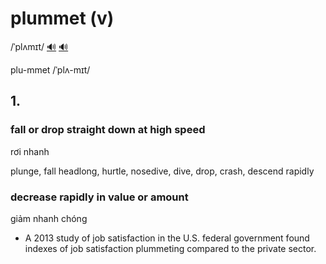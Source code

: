 # plummet (v)

/ˈplʌmɪt/ [🔊](https://www.oxfordlearnersdictionaries.com/media/english/uk_pron/p/plu/plumm/plummet__gb_1.mp3) [🔊](https://www.oxfordlearnersdictionaries.com/media/english/us_pron/p/plu/plumm/plummet__us_1.mp3)

plu-mmet /ˈplʌ-mɪt/

## 1.

### fall or drop straight down at high speed

rơi nhanh

plunge, fall headlong, hurtle, nosedive, dive, drop, crash, descend rapidly

### decrease rapidly in value or amount

giảm nhanh chóng

- A 2013 study of job satisfaction in the U.S. federal government found indexes of job satisfaction plummeting compared to the private sector.